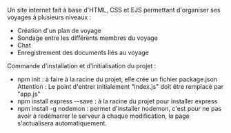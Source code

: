 Un site internet fait à base d'HTML, CSS et EJS permettant d'organiser ses voyages à plusieurs niveaux :
- Création d'un plan de voyage
- Sondage entre les différents membres du voyage
- Chat
- Enregistrement des documents liés au voyage

Commande d'installation et d'initialisation du projet :
 - npm init : à faire à la racine du projet, elle crée un fichier package.json 
    Attention : Le point d'entrer initialement "index.js" doit être remplacé par "app.js"
 - npm install express --save : à la racine du projet pour installer express
 - npm install -g nodemon : permet d'installer nodemon, c'est pour ne pas avoir à redémarrer le serveur à chaque            modification, la page s'actualisera automatiquement.